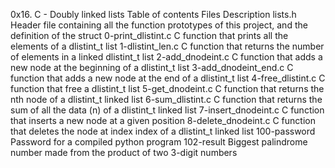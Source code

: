 0x16. C - Doubly linked lists
Table of contents
Files 	Description
lists.h 	Header file containing all the function prototypes of this project, and the definition of the struct
0-print_dlistint.c 	C function that prints all the elements of a dlistint_t list
1-dlistint_len.c 	C function that returns the number of elements in a linked dlistint_t list
2-add_dnodeint.c 	C function that adds a new node at the beginning of a dlistint_t list
3-add_dnodeint_end.c 	C function that adds a new node at the end of a dlistint_t list
4-free_dlistint.c 	C function that free a dlistint_t list
5-get_dnodeint.c 	C function that returns the nth node of a dlistint_t linked list
6-sum_dlistint.c 	C function that returns the sum of all the data (n) of a dlistint_t linked list
7-insert_dnodeint.c 	C function that inserts a new node at a given position
8-delete_dnodeint.c 	C function that deletes the node at index index of a dlistint_t linked list
100-password 	Password for a compiled python program
102-result 	Biggest palindrome number made from the product of two 3-digit numbers
